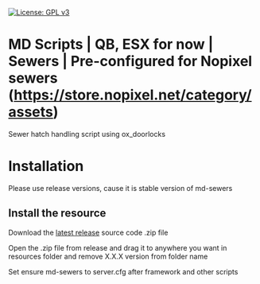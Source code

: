 [![License: GPL v3](https://img.shields.io/badge/License-GPLv3-blue.svg)](https://www.gnu.org/licenses/gpl-3.0)
# MD Scripts | QB, ESX for now | Sewers | Pre-configured for Nopixel sewers (https://store.nopixel.net/category/assets)
Sewer hatch handling script using ox_doorlocks

# Installation

Please use release versions, cause it is stable version of md-sewers

## Install the resource

Download the [latest release](https://github.com/Mekz1222/md-sewers/releases/latest) source code .zip file

Open the .zip file from release and drag it to anywhere you want in resources folder and remove X.X.X version from folder name

Set ensure md-sewers to server.cfg after framework and other scripts
